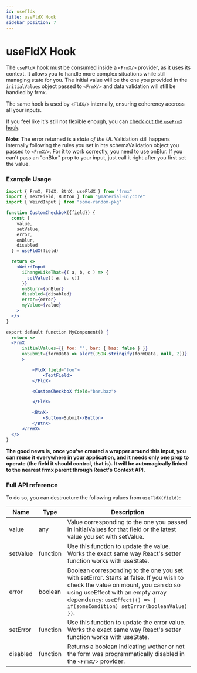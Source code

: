 ```yaml
---
id: usefldx
title: useFldX Hook
sidebar_position: 7
---
```


# useFldX Hook

The `useFldX` hook must be consumed inside a `<FrmX/>` provider, as it uses its context. It allows you to handle more complex situations while still managing state for you. The initial value will be the one you provided in the `initialValues` object passed to `<FrmX/>` and data validation will still be handled by frmx.

The same hook is used by `<FldX/>` internally, ensuring coherency accross all your inputs.

If you feel like it's still not flexible enough, you can [check out the `useFrmX` hook](https://www.frmx.io/docs/api/usefrmx).

**Note**: The error returned is a *state of the UI*. Validation still happens internally following the rules you set in hte schemaValidation object you passed to `<FrmX/>`. For it to work correctly, you need to use onBlur. If you can't pass an "onBlur" prop to your input, just call it right after you first set the value.

### Example Usage

```jsx
import { FrmX, FldX, BtnX, useFldX } from "frmx"
import { TextField, Button } from "@material-ui/core"
import { WeirdInput } from "some-random-pkg"

function CustomCheckboX({field}) {
  const {
    value,
    setValue,
    error,
    onBlur,
    disabled
  } = useFldX(field)

  return <>
    <WeirdInput
      iChangeLikeThat={( a, b, c ) => {
        setValue([ a, b, c])
      }}
      onBlurr={onBlur}
      disabled={disabled}
      error={error}
      myValue={value}
    >
  </>
}

export default function MyComponent() {
  return <>
  <FrmX
      initialValues={{ foo: "", bar: { baz: false } }}
      onSubmit={formData => alert(JSON.stringify(formData, null, 2))}
      >

          <FldX field="foo">
              <TextField>
          </FldX>

          <CustomCheckboX field="bar.baz">

          </FldX>

          <BtnX>
              <Button>Submit</Button>
          </BtnX>
      </FrmX>
  </>
}
```

**The good news is, once you've created a wrapper around this input, you can reuse it everywhere in your application, and it needs only one prop to operate (the field it should control, that is). It will be automagically linked to the nearest frmx parent through React's Context API.**

### Full API reference

To do so, you can destructure the following values from `useFldX(field)`:

| Name                    | Type           |    Description |
|----------               | -------------  |  ------------- |
| value | any | Value corresponding to the one you passed in initialValues for that field or the latest value you set with setValue. |
| setValue | function | Use this function to update the value. Works the exact same way React's setter function works with useState. |
| error | boolean | Boolean corresponding to the one you set with setError. Starts at false. If you wish to check the value on mount, you can do so using useEffect with an empty array dependency: `useEffect(() => { if(someCondition) setError(booleanValue) })`. |
| setError | function | Use this function to update the error value. Works the exact same way React's setter function works with useState. |
| disabled | function |  Returns a boolean indicating wether or not the form was programmatically disabled in the `<FrmX/>` provider. |

